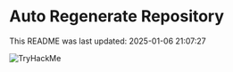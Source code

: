 # Auto Regenerate Repository

This README was last updated: 2025-01-06 21:07:27

 ![TryHackMe](https://tryhackme.com/badge/533634)
